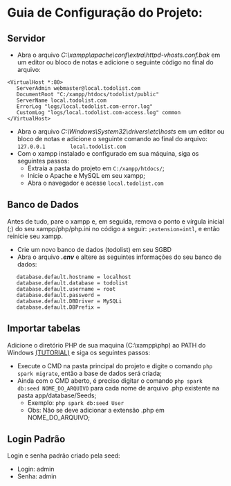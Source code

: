  
# Guia de Configuração do Projeto:
## Servidor
 - Abra o arquivo _C:\xampp\apache\conf\extra\httpd-vhosts.conf.bak_ em um editor ou bloco de notas e adicione o seguinte código no final do arquivo:
 ```
<VirtualHost *:80>
    ServerAdmin webmaster@local.todolist.com
    DocumentRoot "C:/xampp/htdocs/todolist/public"
    ServerName local.todolist.com
    ErrorLog "logs/local.todolist.com-error.log"
    CustomLog "logs/local.todolist.com-access.log" common
</VirtualHost>
```
- Abra o arquivo _C:\Windows\System32\drivers\etc\hosts_ em um editor ou bloco de notas e adicione o seguinte comando ao final do arquivo:
```127.0.0.1  		local.todolist.com```
- Com o xampp instalado e configurado em sua máquina, siga os seguintes passos:
   - Extraia a pasta do projeto em `C:/xampp/htdocs/`;
   - Inicie o Apache e MySQL em seu xampp;
   - Abra o navegador e acesse `local.todolist.com`

## Banco de Dados
   Antes de tudo, pare o xampp e, em seguida, remova o ponto e vírgula inicial (;) do seu xampp/php/php.ini no código a seguir:
   `;extension=intl`,
   e então reinicie seu xampp.
 - Crie um novo banco de dados (todolist) em seu SGBD
 - Abra o arquivo **_.env_** e altere as seguintes informações do seu banco de dados:
```
   database.default.hostname = localhost
   database.default.database = todolist
   database.default.username = root
   database.default.password = 
   database.default.DBDriver = MySQLi
   database.default.DBPrefix =
```

## Importar tabelas
Adicione o diretório PHP de sua maquina (C:\xampp\php) ao PATH do Windows [(TUTORIAL)](https://knowledge.autodesk.com/pt-br/support/navisworks-products/troubleshooting/caas/sfdcarticles/sfdcarticles/PTB/Adding-folder-path-to-Windows-PATH-environment-variable.html) e siga os seguintes passos:
 - Execute o CMD na pasta principal do projeto e digite o comando `php spark migrate`, então a base de dados será criada;
 - Ainda com o CMD aberto, é preciso digitar o comando `php spark db:seed NOME_DO_ARQUIVO` para cada nome de arquivo .php existente na pasta app/database/Seeds;
   - Exemplo: `php spark db:seed User` 
   - Obs: Não se deve adicionar a extensão .php em NOME_DO_ARQUIVO;
   
## Login Padrão
Login e senha padrão criado pela seed:
- Login: admin
- Senha: admin
